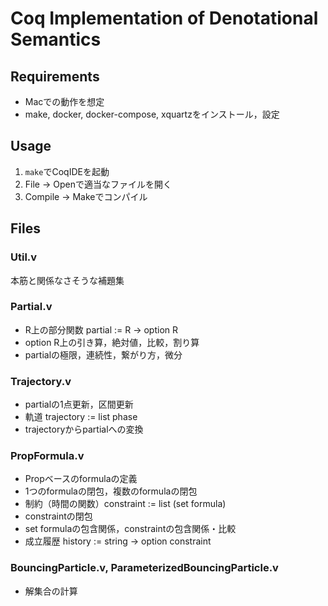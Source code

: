 # Coq Implementation of Denotational Semantics

## Requirements
- Macでの動作を想定
- make, docker, docker-compose, xquartzをインストール，設定

## Usage
1. `make`でCoqIDEを起動
1. File -> Openで適当なファイルを開く
1. Compile -> Makeでコンパイル

## Files
### Util.v
本筋と関係なさそうな補題集

### Partial.v
- R上の部分関数 partial := R -> option R
- option R上の引き算，絶対値，比較，割り算
- partialの極限，連続性，繋がり方，微分

### Trajectory.v
- partialの1点更新，区間更新
- 軌道 trajectory := list phase
- trajectoryからpartialへの変換

### PropFormula.v
- Propベースのformulaの定義
- 1つのformulaの閉包，複数のformulaの閉包
- 制約（時間の関数）constraint := list (set formula)
- constraintの閉包
- set formulaの包含関係，constraintの包含関係・比較
- 成立履歴 history := string -> option constraint

### BouncingParticle.v, ParameterizedBouncingParticle.v
- 解集合の計算
